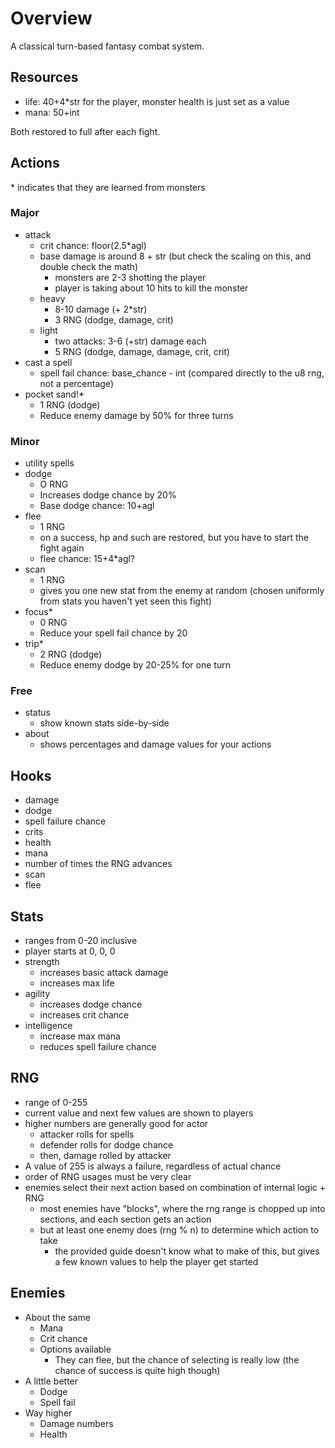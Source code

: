# Overview

A classical turn-based fantasy combat system.

## Resources

- life: 40+4*str for the player, monster health is just set as a value
- mana: 50+int

Both restored to full after each fight.

## Actions

\* indicates that they are learned from monsters

### Major

- attack
  - crit chance: floor(2.5*agl)
  - base damage is around 8 + str (but check the scaling on this, and double check the math)
    - monsters are 2-3 shotting the player
    - player is taking about 10 hits to kill the monster
  - heavy
    - 8-10 damage (+ 2*str)
    - 3 RNG (dodge, damage, crit)
  - light
    - two attacks: 3-6 (+str) damage each
    - 5 RNG (dodge, damage, damage, crit, crit)
- cast a spell
  - spell fail chance: base_chance - int (compared directly to the u8 rng, not a percentage)
- pocket sand!*
  - 1 RNG (dodge)
  - Reduce enemy damage by 50% for three turns

### Minor

- utility spells
- dodge
  - O RNG
  - Increases dodge chance by 20%
  - Base dodge chance: 10+agl
- flee
  - 1 RNG
  - on a success, hp and such are restored, but you have to start the fight again
  - flee chance: 15+4*agl?
- scan
  - 1 RNG
  - gives you one new stat from the enemy at random (chosen uniformly from stats you haven't yet seen this fight)
- focus*
  - 0 RNG
  - Reduce your spell fail chance by 20
- trip*
  - 2 RNG (dodge)
  - Reduce enemy dodge by 20-25% for one turn

### Free
- status
  - show known stats side-by-side
- about
  - shows percentages and damage values for your actions

## Hooks

- damage
- dodge
- spell failure chance
- crits
- health
- mana
- number of times the RNG advances
- scan
- flee

## Stats

- ranges from 0-20 inclusive
- player starts at 0, 0, 0
- strength
  - increases basic attack damage
  - increases max life
- agility
  - increases dodge chance
  - increases crit chance
- intelligence
  - increase max mana
  - reduces spell failure chance

## RNG

- range of 0-255
- current value and next few values are shown to players
- higher numbers are generally good for actor
  - attacker rolls for spells
  - defender rolls for dodge chance
  - then, damage rolled by attacker
- A value of 255 is always a failure, regardless of actual chance
- order of RNG usages must be very clear
- enemies select their next action based on combination of internal logic + RNG
  - most enemies have "blocks", where the rng range is chopped up into sections, and each section gets an action
  - but at least one enemy does (rng % n) to determine which action to take
    - the provided guide doesn't know what to make of this, but gives a few known values to help the player get started

## Enemies
- About the same
  - Mana
  - Crit chance
  - Options available
    - They can flee, but the chance of selecting is really low (the chance of success is quite high though)
- A little better
  - Dodge
  - Spell fail
- Way higher
  - Damage numbers
  - Health